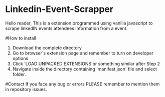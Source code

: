 # Linkedin-Event-Scrapper
Hello reader,
  This is a extension programmed using vanilla javascript to scrape linkedIN events attendees information from a event.
 
 #How to install
 1. Download the complete directory
 2. Go to browser's extension page and remember to turn on developer options
 3. Click 'LOAD UNPACKED EXTENSIONS'or something similar after Step 2
 4. Navigate inside the directory containing 'manifest.json' file and select folder.
 
 #Contact
  If you face any bug or errors PLEASE remember to mention them in repository issues.

